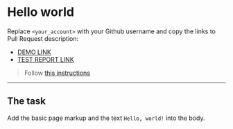 # Hello world
Replace `<your_account>` with your Github username and copy the links to Pull Request description:
- [DEMO LINK](https://milenadiamonds1.github.io/layout_hello-world/)
- [TEST REPORT LINK](https://milenadiamonds1.github.io/layout_hello-world/report/html_report/)

> Follow [this instructions](https://mate-academy.github.io/layout_task-guideline/#how-to-solve-the-layout-tasks-on-github)
___

## The task 
Add the basic page markup and the text `Hello, world!` into the body.
